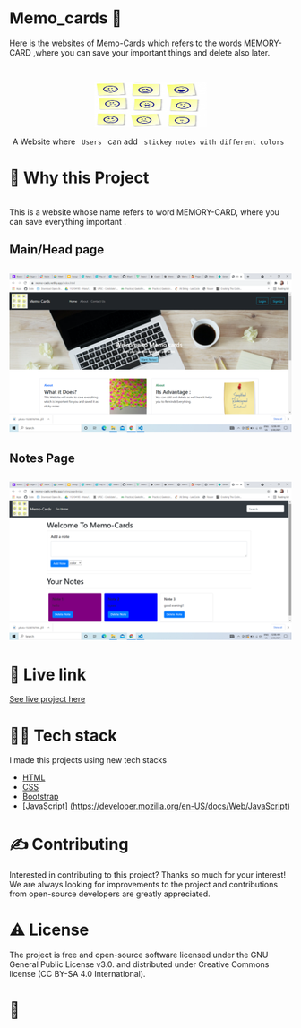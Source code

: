 # Memo_cards 🌟
Here is the websites of Memo-Cards which refers to the words MEMORY-CARD ,where you can save your important things and delete also later.
<!-- PROJECT LOGO -->
<br />
<p align="center">
  <a href="https://github.com/Bhartirana2812/Memo_cards">
    <img src="/images/logo.jpg" alt="Logo" width="200" height="80">
  </a>

  <p align="center">
    A Website where <code> Users </code> can add <code> stickey notes with different colors </code>
    <br />
  </p>
</p>


<!-- ABOUT THE PROJECT -->
<h1>🧐 Why this Project</h1>
<br />
This is a website whose name refers to word MEMORY-CARD, where you can save everything important .
<h2>Main/Head page<h2>
  
  ![Main/Head page](/images/MainPage.png)
<h2>Notes Page<h2>
  
   ![Notes Page](/images/Notes.png)
  
  
  
<h1>🌟 Live link</h1>
  
  [See live project here](https://memo-cards.netlify.app)
  
<h1>👨‍💻 Tech stack</h1>

I made this projects using new tech stacks
* [HTML](https://html.com/)
* [CSS](https://css-tricks.com/)
*  [Bootstrap](https://getbootstrap.com/)
 * [JavaScript] (https://developer.mozilla.org/en-US/docs/Web/JavaScript)



<h1>✍️ Contributing</h1>
Interested in contributing to this project? Thanks so much for your interest! We are always looking for improvements to the project and contributions from open-source developers are greatly appreciated.


<h1>⚠️ License</h1>
The project is free and open-source software licensed under the GNU General Public License v3.0. and distributed under Creative Commons license (CC BY-SA 4.0 International).

<br />

<h1>💛</h1>


